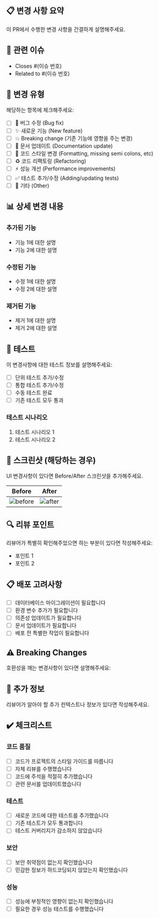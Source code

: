## 📋 변경 사항 요약
이 PR에서 수행한 변경 사항을 간결하게 설명해주세요.

## 🎯 관련 이슈
- Closes #(이슈 번호)
- Related to #(이슈 번호)

## 🔧 변경 유형
해당하는 항목에 체크해주세요:

- [ ] 🐛 버그 수정 (Bug fix)
- [ ] ✨ 새로운 기능 (New feature)
- [ ] 💥 Breaking change (기존 기능에 영향을 주는 변경)
- [ ] 📝 문서 업데이트 (Documentation update)
- [ ] 🎨 코드 스타일 변경 (Formatting, missing semi colons, etc)
- [ ] ♻️ 코드 리팩토링 (Refactoring)
- [ ] ⚡ 성능 개선 (Performance improvements)
- [ ] ✅ 테스트 추가/수정 (Adding/updating tests)
- [ ] 🔧 기타 (Other)

## 📊 상세 변경 내용

### 추가된 기능
- 기능 1에 대한 설명
- 기능 2에 대한 설명

### 수정된 기능
- 수정 1에 대한 설명
- 수정 2에 대한 설명

### 제거된 기능
- 제거 1에 대한 설명
- 제거 2에 대한 설명

## 🧪 테스트
이 변경사항에 대한 테스트 정보를 설명해주세요:

- [ ] 단위 테스트 추가/수정
- [ ] 통합 테스트 추가/수정
- [ ] 수동 테스트 완료
- [ ] 기존 테스트 모두 통과

### 테스트 시나리오
1. 테스트 시나리오 1
2. 테스트 시나리오 2

## 📸 스크린샷 (해당하는 경우)
UI 변경사항이 있다면 Before/After 스크린샷을 추가해주세요.

| Before | After |
|--------|-------|
| ![before](URL) | ![after](URL) |

## 🔍 리뷰 포인트
리뷰어가 특별히 확인해주었으면 하는 부분이 있다면 작성해주세요:

- 포인트 1
- 포인트 2

## 📋 배포 고려사항
- [ ] 데이터베이스 마이그레이션이 필요합니다
- [ ] 환경 변수 추가가 필요합니다
- [ ] 의존성 업데이트가 필요합니다
- [ ] 문서 업데이트가 필요합니다
- [ ] 배포 전 특별한 작업이 필요합니다

## ⚠️ Breaking Changes
호환성을 깨는 변경사항이 있다면 설명해주세요:

## 📝 추가 정보
리뷰어가 알아야 할 추가 컨텍스트나 정보가 있다면 작성해주세요.

## ✔️ 체크리스트

### 코드 품질
- [ ] 코드가 프로젝트의 스타일 가이드를 따릅니다
- [ ] 자체 리뷰를 수행했습니다
- [ ] 코드에 주석을 적절히 추가했습니다
- [ ] 관련 문서를 업데이트했습니다

### 테스트
- [ ] 새로운 코드에 대한 테스트를 추가했습니다
- [ ] 기존 테스트가 모두 통과합니다
- [ ] 테스트 커버리지가 감소하지 않았습니다

### 보안
- [ ] 보안 취약점이 없는지 확인했습니다
- [ ] 민감한 정보가 하드코딩되지 않았는지 확인했습니다

### 성능
- [ ] 성능에 부정적인 영향이 없는지 확인했습니다
- [ ] 필요한 경우 성능 테스트를 수행했습니다 